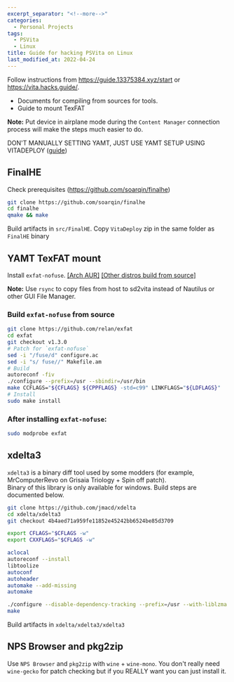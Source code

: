 ```yaml
---
excerpt_separator: "<!--more-->"
categories:
  - Personal Projects
tags:
  - PSVita
  - Linux
title: Guide for hacking PSVita on Linux
last_modified_at: 2022-04-24
---
```


Follow instructions from https://guide.13375384.xyz/start or https://vita.hacks.guide/.

- Documents for compiling from sources for tools.
- Guide to mount TexFAT

**Note:** Put device in airplane mode during the `Content Manager` connection process will make the steps much easier to do.

DON'T MANUALLY SETTING YAMT, JUST USE YAMT SETUP USING VITADEPLOY ([guide](https://guide.13375384.xyz/start))

## FinalHE

Check prerequisites (https://github.com/soarqin/finalhe)

```sh
git clone https://github.com/soarqin/finalhe
cd finalhe
qmake && make
```

Build artifacts in `src/FinalHE`. Copy `VitaDeploy` zip in the same folder as `FinalHE` binary

## YAMT TexFAT mount

Install `exfat-nofuse`. [[Arch AUR]](https://aur.archlinux.org/packages/exfat-utils-nofuse/) [[Other distros build from source]](https://github.com/relan/exfat)

**Note:** Use `rsync` to copy files from host to sd2vita instead of Nautilus or other GUI File Manager.

### Build `exfat-nofuse` from source

```sh
git clone https://github.com/relan/exfat
cd exfat
git checkout v1.3.0
# Patch for `exfat-nofuse`
sed -i "/fuse/d" configure.ac
sed -i "s/ fuse//" Makefile.am
# Build
autoreconf -fiv
./configure --prefix=/usr --sbindir=/usr/bin
make CCFLAGS="${CFLAGS} ${CPPFLAGS} -std=c99" LINKFLAGS="${LDFLAGS}"
# Install
sudo make install
```

### After installing `exfat-nofuse`:

```sh
sudo modprobe exfat
```

## xdelta3

`xdelta3` is a binary diff tool used by some modders (for example, MrComputerRevo on Grisaia Triology + Spin off patch).  
Binary of this library is only available for windows. Build steps are documented below.

```sh
git clone https://github.com/jmacd/xdelta
cd xdelta/xdelta3
git checkout 4b4aed71a959fe11852e45242bb6524be85d3709

export CFLAGS="$CFLAGS -w"
export CXXFLAGS="$CFLAGS -w"

aclocal
autoreconf --install
libtoolize
autoconf
autoheader
automake --add-missing
automake

./configure --disable-dependency-tracking --prefix=/usr --with-liblzma
make
```

Build artifacts in `xdelta/xdelta3/xdelta3`

## NPS Browser and pkg2zip

Use `NPS Browser` and `pkg2zip` with `wine` + `wine-mono`. You don't really need `wine-gecko` for patch checking but if you REALLY want you can just install it.
